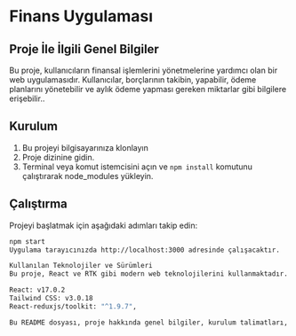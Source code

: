 # Finans Uygulaması

## Proje İle İlgili Genel Bilgiler

Bu proje, kullanıcıların finansal işlemlerini yönetmelerine yardımcı olan bir web uygulamasıdır. Kullanıcılar, borçlarının takibin, yapabilir, ödeme planlarını yönetebilir ve aylık ödeme yapması gereken miktarlar gibi bilgilere erişebilir..

## Kurulum

1. Bu projeyi bilgisayarınıza klonlayın
2. Proje dizinine gidin.
3. Terminal veya komut istemcisini açın ve `npm install` komutunu çalıştırarak node_modules yükleyin.

## Çalıştırma

Projeyi başlatmak için aşağıdaki adımları takip edin:

```bash
npm start
Uygulama tarayıcınızda http://localhost:3000 adresinde çalışacaktır.

Kullanılan Teknolojiler ve Sürümleri
Bu proje, React ve RTK gibi modern web teknolojilerini kullanmaktadır. Ayrıca, uygulamanın stili için Tailwind CSS kullanılmıştır.

React: v17.0.2
Tailwind CSS: v3.0.18
React-reduxjs/toolkit: "^1.9.7",

Bu README dosyası, proje hakkında genel bilgiler, kurulum talimatları, nasıl çalıştırılacağı, kullanılan teknolojiler ve sürümler hakkında bilgi sağlar.
```
